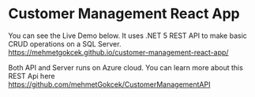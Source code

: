 # Customer Management React App

You can see the Live Demo below. It uses .NET 5 REST API to make basic CRUD operations on a SQL Server.
https://mehmetgokcek.github.io/customer-management-react-app/

Both API and Server runs on Azure cloud. You can learn more about this REST Api here https://github.com/mehmetGokcek/CustomerManagementAPI
